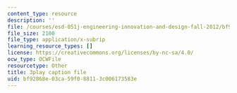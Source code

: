 ```yaml
---
content_type: resource
description: ''
file: /courses/esd-051j-engineering-innovation-and-design-fall-2012/bf92868e03ca59f088113c006173583e_O5Vh5nCMMmA.vtt
file_size: 2100
file_type: application/x-subrip
learning_resource_types: []
license: https://creativecommons.org/licenses/by-nc-sa/4.0/
ocw_type: OCWFile
resourcetype: Other
title: 3play caption file
uid: bf92868e-03ca-59f0-8811-3c006173583e
---
```

